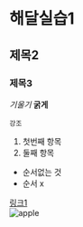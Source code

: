 # 해달실습1
## 제목2
### 제목3

_기울기_ __굵게__

`강조`

1. 첫번째 항목
2. 둘째 항목

+ 순서없는 것
+ 순서 x

[링크1](http://www.google.com)  
![apple](https://www.apple.com/ac/structured-data/images/knowledge_graph_logo.png?201812022340)